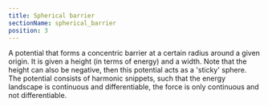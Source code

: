 ```yaml
---
title: Spherical barrier
sectionName: spherical_barrier
position: 3
---
```


A potential that forms a concentric barrier at a certain radius around a given origin. It is given a height
(in terms of energy) and a width. Note that the height can also be negative, then this potential acts as
a 'sticky' sphere. The potential consists of harmonic snippets, such that the energy landscape is continuous
and differentiable, the force is only continuous and not differentiable.